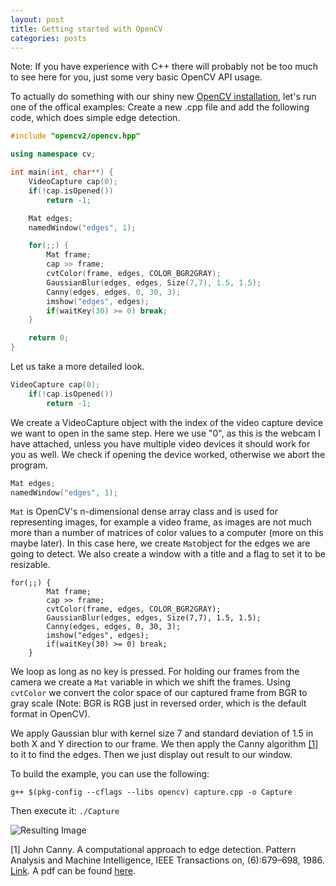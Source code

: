 ```yaml
---
layout: post
title: Getting started with OpenCV
categories: posts
---
```


Note: If you have experience with C++ there will probably not be too much to see here for you, just some very basic OpenCV API usage.

To actually do something with our shiny new [OpenCV installation](/OpenCV-Mac/), let's run one of the offical examples: Create a new .cpp file and add the following code, which does simple edge detection.

```cpp
#include "opencv2/opencv.hpp"

using namespace cv;

int main(int, char**) {
    VideoCapture cap(0);
    if(!cap.isOpened())
        return -1;

    Mat edges;
    namedWindow("edges", 1);

    for(;;) {
        Mat frame;
        cap >> frame;
        cvtColor(frame, edges, COLOR_BGR2GRAY);
        GaussianBlur(edges, edges, Size(7,7), 1.5, 1.5);
        Canny(edges, edges, 0, 30, 3);
        imshow("edges", edges);
        if(waitKey(30) >= 0) break;
    }

    return 0;
}
```

Let us take a more detailed look.

```cpp
VideoCapture cap(0);
    if(!cap.isOpened())
        return -1;
```

We create a VideoCapture object with the index of the video capture device we want to open in the same step. Here we use "0", as this is the webcam I have attached, unless you have multiple video devices it should work for you as well. We check if opening the device worked, otherwise we abort the program.

```cpp
Mat edges;
namedWindow("edges", 1);
```

`Mat` is OpenCV's n-dimensional dense array class and is used for representing images, for example a video frame, as images are not much more than a number of matrices of color values to a computer (more on this maybe later). In this case here, we create `Mat`object for the edges we are going to detect. We also create a window with a title and a flag to set it to be resizable.

```
for(;;) {
        Mat frame;
        cap >> frame;
        cvtColor(frame, edges, COLOR_BGR2GRAY);
        GaussianBlur(edges, edges, Size(7,7), 1.5, 1.5);
        Canny(edges, edges, 0, 30, 3);
        imshow("edges", edges);
        if(waitKey(30) >= 0) break;
    }
```

We loop as long as no key is pressed. For holding our frames from the camera we create a `Mat` variable in which we shift the frames. Using `cvtColor` we convert the color space of our captured frame from BGR to gray scale (Note: BGR is RGB just in reversed order, which is the default format in OpenCV).

We apply Gaussian blur with kernel size 7 and standard deviation of 1.5 in both X and Y direction to our frame. We then apply the Canny algorithm [[1]](#ref1) to it to find the edges. Then we just display out result to our window.

To build the example, you can use the following:
```shell
g++ $(pkg-config --cflags --libs opencv) capture.cpp -o Capture
```

Then execute it: `./Capture`

![Resulting Image](https://i.imgur.com/GHxPFT3.png)

[1] <span id="ref1"/> John Canny. A computational approach to edge detection. Pattern Analysis and Machine Intelligence, IEEE Transactions on, (6):679–698, 1986. [Link](https://ieeexplore.ieee.org/abstract/document/4767851/). A pdf can be found [here](http://citeseerx.ist.psu.edu/viewdoc/download?doi=10.1.1.420.3300&rep=rep1&type=pdf).